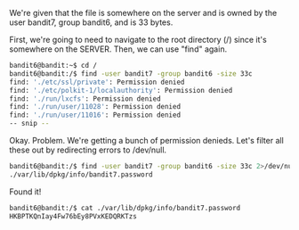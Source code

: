 We're given that the file is somewhere on the server and is owned by the user
bandit7, group bandit6, and is 33 bytes.

First, we're going to need to navigate to the root directory (/) since it's
somewhere on the SERVER. Then, we can use "find" again.

```sh
bandit6@bandit:~$ cd /
bandit6@bandit:/$ find -user bandit7 -group bandit6 -size 33c
find: './etc/ssl/private': Permission denied
find: './etc/polkit-1/localauthority': Permission denied
find: './run/lxcfs': Permission denied
find: './run/user/11028': Permission denied
find: './run/user/11016': Permission denied
-- snip --
```

Okay. Problem. We're getting a bunch of permission denieds. Let's filter all
these out by redirecting errors to /dev/null.

```sh
bandit6@bandit:/$ find -user bandit7 -group bandit6 -size 33c 2>/dev/null
./var/lib/dpkg/info/bandit7.password
```

Found it!

```sh
bandit6@bandit:/$ cat ./var/lib/dpkg/info/bandit7.password
HKBPTKQnIay4Fw76bEy8PVxKEDQRKTzs
```
